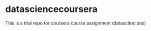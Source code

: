 datasciencecoursera
===================

This is a trial repo for coursera course assignment (datascitoolbox)
